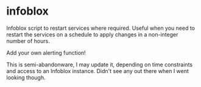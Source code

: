 # infoblox
Infoblox script to restart services where required. Useful when you need to restart the services on a schedule to apply changes in a non-integer number of hours.

Add your own alerting function!

This is semi-abandonware, I may update it, depending on time constraints and access to an Infoblox instance. Didn't see any out there when I went looking though.
